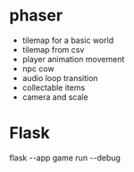# phaser

- tilemap for a basic world
- tilemap from csv
- player animation movement
- npc cow
- audio loop transition
- collectable items
- camera and scale

# Flask

flask --app game run --debug

